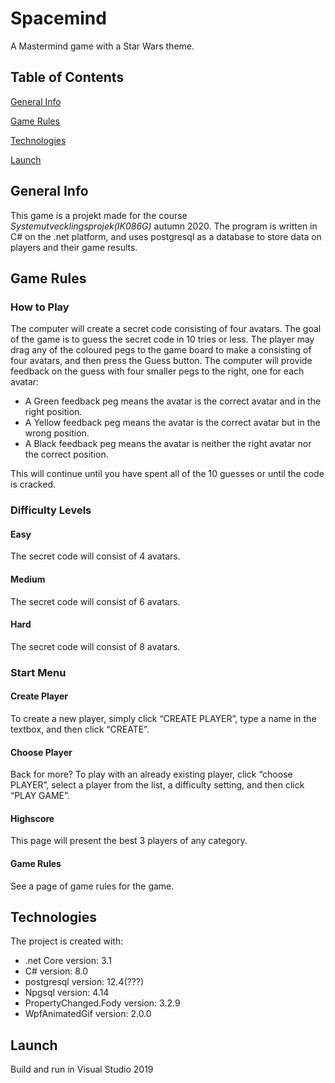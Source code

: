# Spacemind
A Mastermind game with a Star Wars theme.

## Table of Contents
[General Info](#general-info)

[Game Rules](#game-rules)

[Technologies](#technologies)

[Launch](#launch)

## General Info
This game is a projekt made for the course *Systemutvecklingsprojek(IK086G)* autumn 2020. The program is written in C# on the .net platform, and uses postgresql as a database to store data on players and their game results.

## Game Rules

### How to Play
The computer will create a secret code consisting of four avatars. The goal of the game is to guess the secret code in 10 tries or less. The player may drag any of the coloured pegs to the game board to make a consisting of four avatars, and then press the Guess button. The computer will provide feedback on the guess with four smaller pegs to the right, one for each avatar:

*  A Green feedback peg means the avatar is the correct avatar and in the right position.
* A Yellow feedback peg means the avatar is the correct avatar but in the wrong position.
* A Black feedback peg means the avatar is neither the right avatar nor the correct position.

This will continue until you have spent all of the 10 guesses or until the code is cracked.

### Difficulty Levels
#### Easy
The secret code will consist of 4 avatars.
#### Medium
The secret code will consist of 6 avatars.
#### Hard
The secret code will consist of 8 avatars.

### Start Menu
#### Create Player
To create a new player, simply click “CREATE PLAYER”, type a name in the textbox, and then click “CREATE”.
#### Choose Player
Back for more? To play with an already existing player, click “choose PLAYER”, select a player from the list, a difficulty setting, and then click “PLAY GAME”.
#### Highscore
This page will present the best 3 players of any category.
#### Game Rules
See a page of game rules for the game. 

## Technologies
The project is created with:
* .net Core version: 3.1
* C# version: 8.0
* postgresql version: 12.4(???)
* Npgsql version: 4.14
* PropertyChanged.Fody version: 3.2.9
* WpfAnimatedGif version: 2.0.0

## Launch
Build and run in Visual Studio 2019


